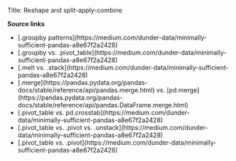 Title: Reshape and split-apply-combine

**Source links**
<ul>
<li>[.groupby patterns](https://medium.com/dunder-data/minimally-sufficient-pandas-a8e67f2a2428)</li>
<li>[.groupby vs. .pivot_table](https://medium.com/dunder-data/minimally-sufficient-pandas-a8e67f2a2428)</li>
<li>[.melt vs. .stack](https://medium.com/dunder-data/minimally-sufficient-pandas-a8e67f2a2428)</li>
<li>[.merge](https://pandas.pydata.org/pandas-docs/stable/reference/api/pandas.merge.html) vs. [pd.merge](https://pandas.pydata.org/pandas-docs/stable/reference/api/pandas.DataFrame.merge.html)</li>
<li>[.pivot_table vs. pd.crosstab](https://medium.com/dunder-data/minimally-sufficient-pandas-a8e67f2a2428)</li>
<li>[.pivot_table vs. .pivot vs. .unstack](https://medium.com/dunder-data/minimally-sufficient-pandas-a8e67f2a2428)</li>
<li>[.pivot_table vs. .pivot](https://medium.com/dunder-data/minimally-sufficient-pandas-a8e67f2a2428)</li>
</ul>
